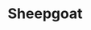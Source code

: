 ---
layout: artwork-detail
title: "Sheepgoat"
category: "Stone Sculptures"
category_url: "/stone/"
material: "Belgian blue stone"
year: "2001"
images:
  - file: "stone/sheepgoat/schapengeitje 1.jpg"
  - file: "stone/sheepgoat/schapengeitje 2.jpg"
  - file: "stone/sheepgoat/schapengeitje 3.jpg"
---